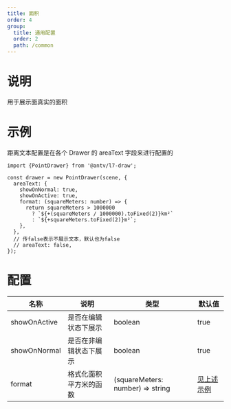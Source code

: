 ```yaml
---
title: 面积
order: 4
group:
  title: 通用配置
  order: 2
  path: /common
---
```


# 说明

用于展示面真实的面积

# 示例

距离文本配置是在各个 Drawer 的 areaText 字段来进行配置的

```tsx | pure
import {PointDrawer} from '@antv/l7-draw';

const drawer = new PointDrawer(scene, {
  areaText: {
    showOnNormal: true,
    showOnActive: true,
    format: (squareMeters: number) => {
      return squareMeters > 1000000
        ? `${+(squareMeters / 1000000).toFixed(2)}km²`
        : `${+squareMeters.toFixed(2)}m²`;
    },
  },
  // 传false表示不展示文本，默认也为false
  // areaText: false,
});
```

# 配置

| 名称         | 说明                   | 类型                               | 默认值              |
| ------------ | ---------------------- |----------------------------------| ------------------- |
| showOnActive | 是否在编辑状态下展示   | boolean                          | true                |
| showOnNormal | 是否在非编辑状态下展示 | boolean                          | true                |
| format       | 格式化面积平方米的函数 | (squareMeters: number) => string | [见上述示例](#示例) |
